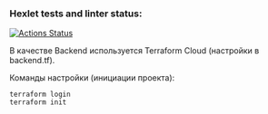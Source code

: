 ### Hexlet tests and linter status:
[![Actions Status](https://github.com/itelmenko/devops-for-programmers-project-77/workflows/hexlet-check/badge.svg)](https://github.com/itelmenko/devops-for-programmers-project-77/actions)


В качестве Backend используется Terraform Cloud (настройки в backend.tf).

Команды настройки (инициации проекта):

```
terraform login
terraform init
```

